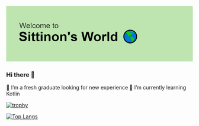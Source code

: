 
![MyHeader](/header.png)

### Hi there 👋

🔭 I’m a fresh graduate looking for new experience
🌱 I’m currently learning Kotlin

[![trophy](https://github-profile-trophy.vercel.app/?username=iomxin&column=4&theme=matrix&margin-w=15&margin-h=15)](https://github.com/ryo-ma/github-profile-trophy)

[![Top Langs](https://github-readme-stats.vercel.app/api/top-langs/?username=iomxin&theme=blue-green&layout=compact)](https://github.com/anuraghazra/github-readme-stats)
<!--
- 👯 I’m looking to collaborate on ...
- 🤔 I’m looking for help with ...
- 💬 Ask me about ...
- 📫 How to reach me: ...
- 😄 Pronouns: ...
- ⚡ Fun fact: ...

